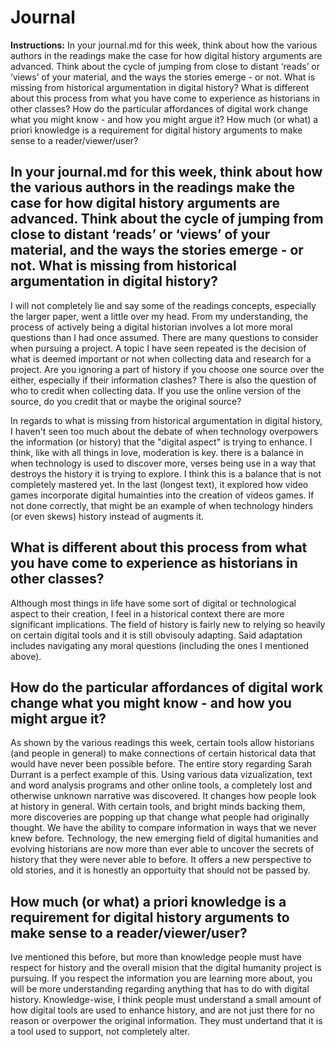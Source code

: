 # Journal

**Instructions:** In your journal.md for this week, think about how the various authors in the readings make the case for how digital history arguments are advanced. Think about the cycle of jumping from close to distant ‘reads’ or ‘views’ of your material, and the ways the stories emerge - or not. What is missing from historical argumentation in digital history? What is different about this process from what you have come to experience as historians in other classes? How do the particular affordances of digital work change what you might know - and how you might argue it? How much (or what) a priori knowledge is a requirement for digital history arguments to make sense to a reader/viewer/user?

## In your journal.md for this week, think about how the various authors in the readings make the case for how digital history arguments are advanced. Think about the cycle of jumping from close to distant ‘reads’ or ‘views’ of your material, and the ways the stories emerge - or not. What is missing from historical argumentation in digital history?

I will not completely lie and say some of the readings concepts, especially the larger paper, went a little over my head. From my understanding, the process of actively being a digital historian involves a lot more moral questions than I had once assumed. There are many questions to consider when pursuing a project. A topic I have seen repeated is the decision of what is deemed important or not when collecting data and research for a project. Are you ignoring a part of history if you choose one source over the either, especially if their information clashes? There is also the question of who to credit when collecting data. If you use the online version of the source, do you credit that or maybe the original source? 

In regards to what is missing from historical argumentation in digital history, I haven't seen too much about the debate of when technology overpowers the information (or history) that the "digital aspect" is trying to enhance. I think, like with all things in love, moderation is key. there is a balance in when technology is used to discover more, verses being use in a way that destroys the history it is trying to explore. I think this is a balance that is not completely mastered yet. In the last (longest text), it explored how video games incorporate digital humainties into the creation of videos games. If not done correctly, that might be an example of when technology hinders (or even skews) history instead of augments it.

## What is different about this process from what you have come to experience as historians in other classes?

Although most things in life have some sort of digital or technological aspect to their creation, I feel in a historical context there are more significant implications. The field of history is fairly new to relying so heavily on certain digital tools and it is still obvisouly adapting. Said adaptation includes navigating any moral questions (including the ones I mentioned above).

## How do the particular affordances of digital work change what you might know - and how you might argue it? 

As shown by the various readings this week, certain tools allow historians (and people in general) to make connections of certain historical data that would have never been possible before. The entire story regarding Sarah Durrant is a perfect example of this. Using various data vizualization, text and word analysis programs and other online tools, a completely lost and otherwise unknown narrative was discovered. It changes how people look at history in general. With certain tools, and bright minds backing them, more discoveries are popping up that change what people had originally thought. We have the ability to compare information in ways that we never knew before. Technology, the new emerging field of digital humanities and evolving historians are now more than ever able to uncover the secrets of history that they were never able to before. It offers a new perspective to old stories, and it is honestly an opportuity that should not be passed by.

## How much (or what) a priori knowledge is a requirement for digital history arguments to make sense to a reader/viewer/user?

Ive mentioned this before, but more than knowledge people must have respect for history and the overall mision that the digital humanity project is pursuing. If you respect the information you are learning more about, you will be more understanding regarding anything that has to do with digital history. Knowledge-wise, I think people must understand a small amount of how digital tools are used to enhance history, and are not just there for no reason or overpower the original information. They must undertand that it is a tool used to support, not completely alter.  
